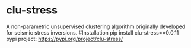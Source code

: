 # clu-stress
A non-parametric unsupervised clustering algorithm originally developed for seismic stress inversions.
#Installation
pip install clu-stress==0.0.11\
pypi project: 
https://pypi.org/project/clu-stress/ 
